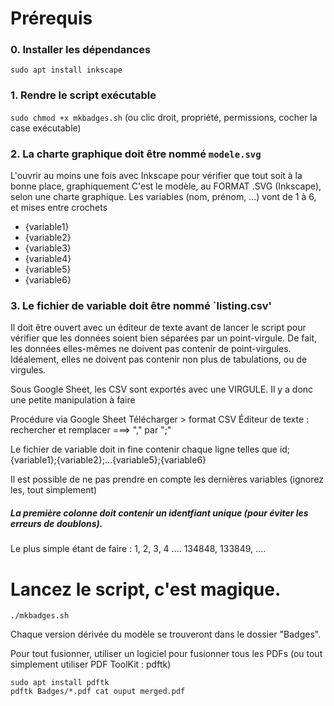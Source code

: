 # Prérequis
### 0. Installer les dépendances
`sudo apt install inkscape`

### 1. Rendre le script exécutable
`sudo chmod +x mkbadges.sh` (ou clic droit, propriété, permissions, cocher la case exécutable)

### 2. La charte graphique doit être nommé `modele.svg`
L'ouvrir au moins une fois avec Inkscape pour vérifier que tout soit à la bonne place, graphiquement
C'est le modèle, au FORMAT .SVG (Inkscape), selon une charte graphique.
Les variables (nom, prénom, ...) vont de 1 à 6, et mises entre crochets
 - {variable1}
 - {variable2}
 - {variable3}
 - {variable4}
 - {variable5}
 - {variable6}

### 3. Le fichier de variable doit être nommé `listing.csv' 
Il doit être ouvert avec un éditeur de texte avant de lancer le script pour vérifier que les données soient bien séparées par un point-virgule.
De fait, les données elles-mêmes ne doivent pas contenir de point-virgules. Idéalement, elles ne doivent pas contenir non plus de tabulations, ou de virgules.

Sous Google Sheet, les CSV sont exportés avec une VIRGULE. Il y a donc une petite manipulation à faire

Procédure via Google Sheet
Télécharger > format CSV
Éditeur de texte : rechercher et remplacer ===> "," par ";"


Le fichier de variable doit in fine contenir chaque ligne telles que
id;{variable1};{variable2};...{variable5};{variable6}

Il est possible de ne pas prendre en compte les dernières variables (ignorez les, tout simplement)

##### La première colonne doit contenir un identfiant unique (pour éviter les erreurs de doublons).
Le plus simple étant de faire : 1, 2, 3, 4 .... 134848, 133849, ....



# Lancez le script, c'est magique.
`./mkbadges.sh`

Chaque version dérivée du modèle se trouveront dans le dossier "Badges".

Pour tout fusionner, utiliser un logiciel pour fusionner tous les PDFs (ou tout simplement utiliser PDF ToolKit : pdftk)

```
sudo apt install pdftk
pdftk Badges/*.pdf cat ouput merged.pdf
```


